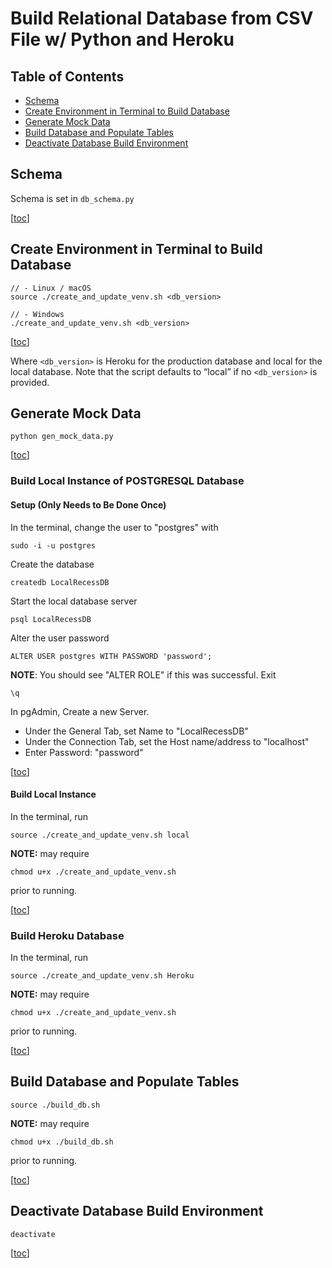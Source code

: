 # Build Relational Database from CSV File w/ Python and Heroku

## Table of Contents
* [Schema](#schema)
* [Create Environment in Terminal to Build Database](#create-environment-in-terminal-to-build-database)
* [Generate Mock Data](#generate-mock-data)
* [Build Database and Populate Tables](#build-database-and-populate-tables)
* [Deactivate Database Build Environment](deactivate-database-build-environment)

## Schema
Schema is set in ```db_schema.py```

\[[toc](#table-of-contents)\]

## Create Environment in Terminal to Build Database
```console
// - Linux / macOS
source ./create_and_update_venv.sh <db_version>

// - Windows
./create_and_update_venv.sh <db_version>
```
\[[toc](#table-of-contents)\]

Where `<db_version>` is Heroku for the production database and local for the local database. Note that the script defaults to “local” if no `<db_version>` is provided.

## Generate Mock Data
```console
python gen_mock_data.py
```
\[[toc](#table-of-contents)\]

### Build Local Instance of POSTGRESQL Database

#### Setup (Only Needs to Be Done Once)
In the terminal, change the user to "postgres" with
```Console
sudo -i -u postgres
```
Create the database
```Console
createdb LocalRecessDB
```
Start the local database server
```Console
psql LocalRecessDB
```
Alter the user password
```
ALTER USER postgres WITH PASSWORD 'password';
```
**NOTE**: You should see "ALTER ROLE" if this was successful.
Exit
```
\q
```

In pgAdmin, Create a new Server.
* Under the General Tab, set Name to "LocalRecessDB"
* Under the Connection Tab, set the Host name/address to "localhost"
* Enter Password: "password"

\[[toc](#table-of-contents)\]


#### Build Local Instance

In the terminal, run
```console
source ./create_and_update_venv.sh local
```

**NOTE:** may require
```console
chmod u+x ./create_and_update_venv.sh
```
prior to running.

\[[toc](#table-of-contents)\]

### Build Heroku Database

In the terminal, run
```console
source ./create_and_update_venv.sh Heroku
```

**NOTE:** may require
```console
chmod u+x ./create_and_update_venv.sh
```
prior to running.

\[[toc](#table-of-contents)\]

## Build Database and Populate Tables
```console
source ./build_db.sh
```

**NOTE:** may require
```console
chmod u+x ./build_db.sh
```
prior to running.

\[[toc](#table-of-contents)\]

## Deactivate Database Build Environment
```console
deactivate
```
\[[toc](#table-of-contents)\]
